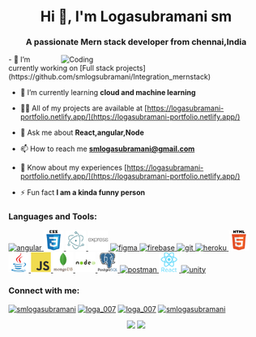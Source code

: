 
<h1 align="center">Hi 👋, I'm Logasubramani sm</h1>
<h3 align="center">A passionate Mern stack developer from chennai,India</h3>

<img align="right" alt="Coding" width="400" src="https://cdn.dribbble.com/users/1162077/screenshots/3848914/programmer.gif">
- 🔭 I’m currently working on [Full stack projects](https://github.com/smlogsubramani/Integration_mernstack)

- 🌱 I’m currently learning **cloud and machine learning**

- 👨‍💻 All of my projects are available at [https://logasubramani-portfolio.netlify.app/](https://logasubramani-portfolio.netlify.app/)

- 💬 Ask me about **React,angular,Node**

- 📫 How to reach me **smlogasubramani@gmail.com**

- 📄 Know about my experiences [https://logasubramani-portfolio.netlify.app/](https://logasubramani-portfolio.netlify.app/)

- ⚡ Fun fact **I am a kinda funny person**

<h3 align="left">Languages and Tools:</h3>
<p align="left"> <a href="https://angular.io" target="_blank" rel="noreferrer"> <img src="https://angular.io/assets/images/logos/angular/angular.svg" alt="angular" width="40" height="40"/> </a> <a href="https://www.w3schools.com/css/" target="_blank" rel="noreferrer"> <img src="https://raw.githubusercontent.com/devicons/devicon/master/icons/css3/css3-original-wordmark.svg" alt="css3" width="40" height="40"/> </a> <a href="https://www.electronjs.org" target="_blank" rel="noreferrer"> <img src="https://raw.githubusercontent.com/devicons/devicon/master/icons/electron/electron-original.svg" alt="electron" width="40" height="40"/> </a> <a href="https://expressjs.com" target="_blank" rel="noreferrer"> <img src="https://raw.githubusercontent.com/devicons/devicon/master/icons/express/express-original-wordmark.svg" alt="express" width="40" height="40"/> </a> <a href="https://www.figma.com/" target="_blank" rel="noreferrer"> <img src="https://www.vectorlogo.zone/logos/figma/figma-icon.svg" alt="figma" width="40" height="40"/> </a> <a href="https://firebase.google.com/" target="_blank" rel="noreferrer"> <img src="https://www.vectorlogo.zone/logos/firebase/firebase-icon.svg" alt="firebase" width="40" height="40"/> </a> <a href="https://git-scm.com/" target="_blank" rel="noreferrer"> <img src="https://www.vectorlogo.zone/logos/git-scm/git-scm-icon.svg" alt="git" width="40" height="40"/> </a> <a href="https://heroku.com" target="_blank" rel="noreferrer"> <img src="https://www.vectorlogo.zone/logos/heroku/heroku-icon.svg" alt="heroku" width="40" height="40"/> </a> <a href="https://www.w3.org/html/" target="_blank" rel="noreferrer"> <img src="https://raw.githubusercontent.com/devicons/devicon/master/icons/html5/html5-original-wordmark.svg" alt="html5" width="40" height="40"/> </a> <a href="https://www.java.com" target="_blank" rel="noreferrer"> <img src="https://raw.githubusercontent.com/devicons/devicon/master/icons/java/java-original.svg" alt="java" width="40" height="40"/> </a> <a href="https://developer.mozilla.org/en-US/docs/Web/JavaScript" target="_blank" rel="noreferrer"> <img src="https://raw.githubusercontent.com/devicons/devicon/master/icons/javascript/javascript-original.svg" alt="javascript" width="40" height="40"/> </a> <a href="https://www.mongodb.com/" target="_blank" rel="noreferrer"> <img src="https://raw.githubusercontent.com/devicons/devicon/master/icons/mongodb/mongodb-original-wordmark.svg" alt="mongodb" width="40" height="40"/> </a> <a href="https://nodejs.org" target="_blank" rel="noreferrer"> <img src="https://raw.githubusercontent.com/devicons/devicon/master/icons/nodejs/nodejs-original-wordmark.svg" alt="nodejs" width="40" height="40"/> </a> <a href="https://www.postgresql.org" target="_blank" rel="noreferrer"> <img src="https://raw.githubusercontent.com/devicons/devicon/master/icons/postgresql/postgresql-original-wordmark.svg" alt="postgresql" width="40" height="40"/> </a> <a href="https://postman.com" target="_blank" rel="noreferrer"> <img src="https://www.vectorlogo.zone/logos/getpostman/getpostman-icon.svg" alt="postman" width="40" height="40"/> </a> <a href="https://reactjs.org/" target="_blank" rel="noreferrer"> <img src="https://raw.githubusercontent.com/devicons/devicon/master/icons/react/react-original-wordmark.svg" alt="react" width="40" height="40"/> </a> <a href="https://unity.com/" target="_blank" rel="noreferrer"> <img src="https://www.vectorlogo.zone/logos/unity3d/unity3d-icon.svg" alt="unity" width="40" height="40"/> </a> </p>

<h3 align="left">Connect with me:</h3>
<p align="left">
<a href="https://linkedin.com/in/smlogasubramani" target="blank"><img align="center" src="https://raw.githubusercontent.com/rahuldkjain/github-profile-readme-generator/master/src/images/icons/Social/linked-in-alt.svg" alt="smlogasubramani" height="30" width="40" /></a>
<a href="https://instagram.com/loga_007" target="blank"><img align="center" src="https://raw.githubusercontent.com/rahuldkjain/github-profile-readme-generator/master/src/images/icons/Social/instagram.svg" alt="loga_007" height="30" width="40" /></a>
<a href="https://www.codechef.com/users/loga_007" target="blank"><img align="center" src="https://cdn.jsdelivr.net/npm/simple-icons@3.1.0/icons/codechef.svg" alt="loga_007" height="30" width="40" /></a>
<a href="https://www.hackerrank.com/smlogasubramani" target="blank"><img align="center" src="https://raw.githubusercontent.com/rahuldkjain/github-profile-readme-generator/master/src/images/icons/Social/hackerrank.svg" alt="smlogasubramani" height="30" width="40" /></a>
</p>


<!-- [![Anurag's GitHub stats](https://github-readme-stats.vercel.app/api?username=smlogsubramani)](https://github.com/anuraghazra/github-readme-stats)

[![Top Langs](https://github-readme-stats.vercel.app/api/top-langs/?username=smlogsubramani&layout=pie)](https://github.com/anuraghazra/github-readme-stats)
 -->


<!-- <table>
  <tr>
    <td valign="top" width="50%">
      <img src="https://github-readme-stats.vercel.app/api?username=smlogsubramani&show_icons=true&theme=default" />
    </td>
    <td valign="top" width="50%">
      <img src="https://github-readme-stats.vercel.app/api/top-langs/?username=smlogsubramani&layout=compact&theme=default" />
    </td>
  </tr>
</table> -->

<p align="center">
   <img src="https://github-readme-stats.vercel.app/api?username=smlogsubramani&show_icons=true&theme=default" width="48%" />
  <img src="https://github-readme-stats.vercel.app/api/top-langs/?username=smlogsubramani&&layout=donut" width="33%" />
</p>



<!-- <p><img align="left" src="https://github-readme-stats.vercel.app/api/top-langs?username=smlogasubramani&show_icons=true&locale=en&layout=compact" alt="smlogasubramani" /></p>

<p>&nbsp;<img align="center" src="https://github-readme-stats.vercel.app/api?username=smlogasubramani&show_icons=true&locale=en" alt="smlogasubramani" /></p> -->

<!-- <p><img align="center" src="https://github-readme-streak-stats.herokuapp.com/?user=smlogasubramani&" alt="smlogasubramani" /></p> -->
